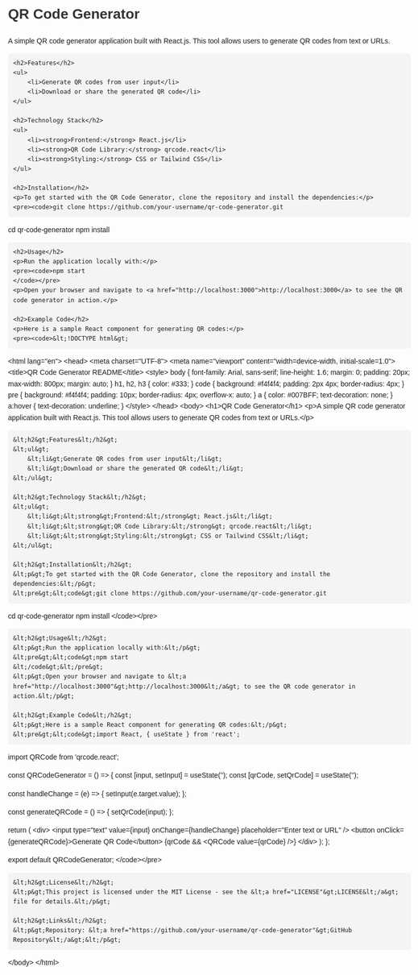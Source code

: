 <!DOCTYPE html>
<html lang="en">
<head>
    <meta charset="UTF-8">
    <meta name="viewport" content="width=device-width, initial-scale=1.0">
    <title>QR Code Generator README</title>
    <style>
        body {
            font-family: Arial, sans-serif;
            line-height: 1.6;
            margin: 0;
            padding: 20px;
            max-width: 800px;
            margin: auto;
        }
        h1, h2, h3 {
            color: #333;
        }
        code {
            background: #f4f4f4;
            padding: 2px 4px;
            border-radius: 4px;
        }
        pre {
            background: #f4f4f4;
            padding: 10px;
            border-radius: 4px;
            overflow-x: auto;
        }
        a {
            color: #007BFF;
            text-decoration: none;
        }
        a:hover {
            text-decoration: underline;
        }
    </style>
</head>
<body>
    <h1>QR Code Generator</h1>
    <p>A simple QR code generator application built with React.js. This tool allows users to generate QR codes from text or URLs.</p>

    <h2>Features</h2>
    <ul>
        <li>Generate QR codes from user input</li>
        <li>Download or share the generated QR code</li>
    </ul>

    <h2>Technology Stack</h2>
    <ul>
        <li><strong>Frontend:</strong> React.js</li>
        <li><strong>QR Code Library:</strong> qrcode.react</li>
        <li><strong>Styling:</strong> CSS or Tailwind CSS</li>
    </ul>

    <h2>Installation</h2>
    <p>To get started with the QR Code Generator, clone the repository and install the dependencies:</p>
    <pre><code>git clone https://github.com/your-username/qr-code-generator.git
cd qr-code-generator
npm install
    </code></pre>

    <h2>Usage</h2>
    <p>Run the application locally with:</p>
    <pre><code>npm start
    </code></pre>
    <p>Open your browser and navigate to <a href="http://localhost:3000">http://localhost:3000</a> to see the QR code generator in action.</p>

    <h2>Example Code</h2>
    <p>Here is a sample React component for generating QR codes:</p>
    <pre><code>&lt;!DOCTYPE html&gt;
&lt;html lang="en"&gt;
&lt;head&gt;
    &lt;meta charset="UTF-8"&gt;
    &lt;meta name="viewport" content="width=device-width, initial-scale=1.0"&gt;
    &lt;title&gt;QR Code Generator README&lt;/title&gt;
    &lt;style&gt;
        body {
            font-family: Arial, sans-serif;
            line-height: 1.6;
            margin: 0;
            padding: 20px;
            max-width: 800px;
            margin: auto;
        }
        h1, h2, h3 {
            color: #333;
        }
        code {
            background: #f4f4f4;
            padding: 2px 4px;
            border-radius: 4px;
        }
        pre {
            background: #f4f4f4;
            padding: 10px;
            border-radius: 4px;
            overflow-x: auto;
        }
        a {
            color: #007BFF;
            text-decoration: none;
        }
        a:hover {
            text-decoration: underline;
        }
    &lt;/style&gt;
&lt;/head&gt;
&lt;body&gt;
    &lt;h1&gt;QR Code Generator&lt;/h1&gt;
    &lt;p&gt;A simple QR code generator application built with React.js. This tool allows users to generate QR codes from text or URLs.&lt;/p&gt;

    &lt;h2&gt;Features&lt;/h2&gt;
    &lt;ul&gt;
        &lt;li&gt;Generate QR codes from user input&lt;/li&gt;
        &lt;li&gt;Download or share the generated QR code&lt;/li&gt;
    &lt;/ul&gt;

    &lt;h2&gt;Technology Stack&lt;/h2&gt;
    &lt;ul&gt;
        &lt;li&gt;&lt;strong&gt;Frontend:&lt;/strong&gt; React.js&lt;/li&gt;
        &lt;li&gt;&lt;strong&gt;QR Code Library:&lt;/strong&gt; qrcode.react&lt;/li&gt;
        &lt;li&gt;&lt;strong&gt;Styling:&lt;/strong&gt; CSS or Tailwind CSS&lt;/li&gt;
    &lt;/ul&gt;

    &lt;h2&gt;Installation&lt;/h2&gt;
    &lt;p&gt;To get started with the QR Code Generator, clone the repository and install the dependencies:&lt;/p&gt;
    &lt;pre&gt;&lt;code&gt;git clone https://github.com/your-username/qr-code-generator.git
cd qr-code-generator
npm install
    &lt;/code&gt;&lt;/pre&gt;

    &lt;h2&gt;Usage&lt;/h2&gt;
    &lt;p&gt;Run the application locally with:&lt;/p&gt;
    &lt;pre&gt;&lt;code&gt;npm start
    &lt;/code&gt;&lt;/pre&gt;
    &lt;p&gt;Open your browser and navigate to &lt;a href="http://localhost:3000"&gt;http://localhost:3000&lt;/a&gt; to see the QR code generator in action.&lt;/p&gt;

    &lt;h2&gt;Example Code&lt;/h2&gt;
    &lt;p&gt;Here is a sample React component for generating QR codes:&lt;/p&gt;
    &lt;pre&gt;&lt;code&gt;import React, { useState } from 'react';
import QRCode from 'qrcode.react';

const QRCodeGenerator = () =&gt; {
  const [input, setInput] = useState('');
  const [qrCode, setQrCode] = useState('');

  const handleChange = (e) =&gt; {
    setInput(e.target.value);
  };

  const generateQRCode = () =&gt; {
    setQrCode(input);
  };

  return (
    &lt;div&gt;
      &lt;input type="text" value={input} onChange={handleChange} placeholder="Enter text or URL" /&gt;
      &lt;button onClick={generateQRCode}&gt;Generate QR Code&lt;/button&gt;
      {qrCode &amp;&amp; &lt;QRCode value={qrCode} /&gt;}
    &lt;/div&gt;
  );
};

export default QRCodeGenerator;
    &lt;/code&gt;&lt;/pre&gt;

    &lt;h2&gt;License&lt;/h2&gt;
    &lt;p&gt;This project is licensed under the MIT License - see the &lt;a href="LICENSE"&gt;LICENSE&lt;/a&gt; file for details.&lt;/p&gt;

    &lt;h2&gt;Links&lt;/h2&gt;
    &lt;p&gt;Repository: &lt;a href="https://github.com/your-username/qr-code-generator"&gt;GitHub Repository&lt;/a&gt;&lt;/p&gt;

&lt;/body&gt;
&lt;/html&gt;
